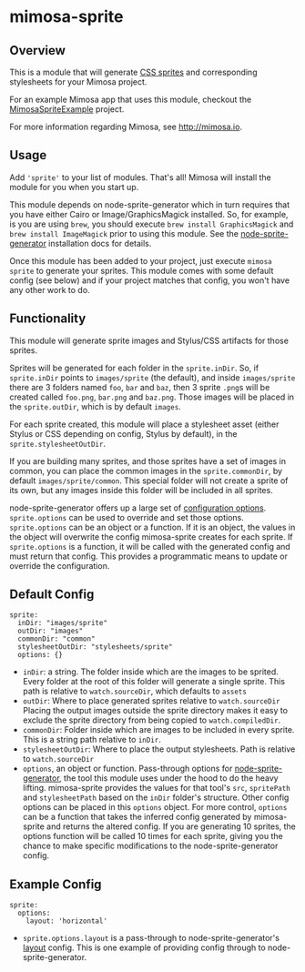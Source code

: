 mimosa-sprite
===========
## Overview

This is a module that will generate [CSS sprites](http://css-tricks.com/css-sprites/) and corresponding stylesheets for your Mimosa project.

For an example Mimosa app that uses this module, checkout the [MimosaSpriteExample](https://github.com/dbashford/MimosaSpriteExample) project.

For more information regarding Mimosa, see http://mimosa.io.

## Usage

Add `'sprite'` to your list of modules.  That's all!  Mimosa will install the module for you when you start up.

This module depends on node-sprite-generator which in turn requires that you have either Cairo or Image/GraphicsMagick installed. So, for example, is you are using `brew`, you should execute `brew install GraphicsMagick` and `brew install ImageMagick` prior to using this module. See the [node-sprite-generator](https://github.com/selaux/node-sprite-generator#installation) installation docs for details.

Once this module has been added to your project, just execute `mimosa sprite` to generate your sprites.  This module comes with some default config (see below) and if your project matches that config, you won't have any other work to do.

## Functionality

This module will generate sprite images and Stylus/CSS artifacts for those sprites.

Sprites will be generated for each folder in the `sprite.inDir`. So, if `sprite.inDir` points to `images/sprite` (the default), and inside `images/sprite` there are 3 folders named `foo`, `bar` and `baz`, then 3 sprite `.png`s will be created called `foo.png`, `bar.png` and `baz.png`. Those images will be placed in the `sprite.outDir`, which is by default `images`.

For each sprite created, this module will place a stylesheet asset (either Stylus or CSS depending on config, Stylus by default), in the `sprite.stylesheetOutDir`.

If you are building many sprites, and those sprites have a set of images in common, you can place the common images in the `sprite.commonDir`, by default `images/sprite/common`.  This special folder will not create a sprite of its own, but any images inside this folder will be included in all sprites.

node-sprite-generator offers up a large set of [configuration options](https://github.com/selaux/node-sprite-generator#options). `sprite.options` can be used to override and set those options. `sprite.options` can be an object or a function. If it is an object, the values in the object will overwrite the config mimosa-sprite creates for each sprite. If `sprite.options` is a function, it will be called with the generated config and must return that config.  This provides a programmatic means to update or override the configuration.

## Default Config

```
sprite:
  inDir: "images/sprite"
  outDir: "images"
  commonDir: "common"
  stylesheetOutDir: "stylesheets/sprite"
  options: {}
```

* `inDir`: a string. The folder inside which are the images to be sprited. Every folder at the root of this folder will generate a single sprite. This path is relative to `watch.sourceDir`, which defaults to `assets`
* `outDir`: Where to place generated sprites relative to `watch.sourceDir` Placing the output images outside the sprite directory makes it easy to exclude the sprite directory from being copied to `watch.compiledDir`.
* `commonDir`: Folder inside which are images to be included in every sprite. This is a string path relative to `inDir`.
* `stylesheetOutDir`: Where to place the output stylesheets. Path is relative to `watch.sourceDir`
* `options`, an object or function. Pass-through options for [node-sprite-generator](https://github.com/selaux/node-sprite-generator#options ), the tool this module uses under the hood to do the heavy lifting. mimosa-sprite provides the values for that tool's `src`, `spritePath` and `stylesheetPath` based on the `inDir` folder's structure. Other config options can be placed in this `options` object. For more control, `options` can be a function that takes the inferred config generated by mimosa-sprite and returns the altered config. If you are generating 10 sprites, the options function will be called 10 times for each sprite, giving you the chance to make specific modifications to the node-sprite-generator config.

## Example Config

```
sprite:
  options:
    layout: 'horizontal'
```

* `sprite.options.layout` is a pass-through to node-sprite-generator's [layout](https://github.com/selaux/node-sprite-generator#optionslayout) config.  This is one example of providing config through to node-sprite-generator.